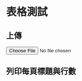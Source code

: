 # 表格測試

<script src="https://unpkg.com/xlsx/dist/xlsx.full.min.js"></script>
<script src="https://cdn.jsdelivr.net/npm/chart.js"></script>

<script>
    {% include uploadFile.js %}
    {% include parseXLSX.js %}
</script>

## 上傳
<div id="upload-file">
<input type="file" id="xlsxFile" accept=".xlsx" onchange="const workbook = uploadFile('xlsxFile'); const worksheetsInfo = parseXLSX(workbook);">
</div>

## 列印每頁標題與行數
<div id="worksheetsInfo"></div>

<script>
    function printWorksheetInfo(worksheetsInfo) {
        const worksheetsInfoDiv = document.getElementById('worksheetsInfo');
        worksheetsInfoDiv.innerHTML = '';  // Clear previous content

        for (let i = 0; i < worksheetsInfo.length; i++) {
            const worksheetInfo = worksheetsInfo[i];
            
            // Display the worksheet's title and row count
            const p = document.createElement('p');
            p.textContent = 'Title: ' + worksheetInfo.title + ', Row Count: ' + worksheetInfo.rowCount;
            worksheetsInfoDiv.appendChild(p);
        }
    }
</script>